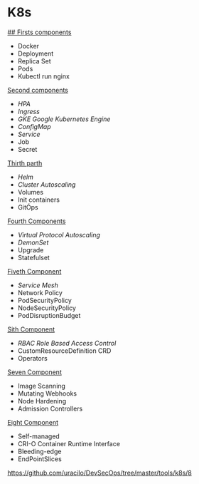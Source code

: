 # K8s


<a href="# k8s " target="_blank">## Firsts components </a>

- Docker 
- Deployment
- Replica Set
- Pods
- Kubectl run nginx

<a href="https://github.com/uracilo/DevSecOps/tree/master/tools/k8s/1" target="_blank">Second components</a>

- *HPA* 
- *Ingress*
- *GKE Google Kubernetes Engine*
- *ConfigMap*
- *Service*
- Job
- Secret

<a href="https://github.com/uracilo/DevSecOps/tree/master/tools/k8s/2" target="_blank">Thirth parth</a>

- *Helm*
- *Cluster Autoscaling*
- Volumes
- Init containers
- GitÓps

<a href="https://github.com/uracilo/DevSecOps/tree/master/tools/k8s/3" target="_blank">Fourth Components</a>

- *Virtual Protocol Autoscaling*  
- *DemonSet*
- Upgrade
- Statefulset

<a href="https://github.com/uracilo/DevSecOps/tree/master/tools/k8s/4" target="_blank">Fiveth Component</a>

- *Service Mesh*
- Network Policy
- PodSecurityPolicy
- NodeSecurityPolicy
- PodDisruptionBudget

<a href="https://github.com/uracilo/DevSecOps/tree/master/tools/k8s/5" target="_blank">Sith Component</a>

- *RBAC Role Based Access Control*
- CustomResourceDefinition CRD
- Operators

<a href="https://github.com/uracilo/DevSecOps/tree/master/tools/k8s/6" target="_blank">Seven Component</a>

- Image Scanning
- Mutating Webhooks
- Node Hardening
- Admission Controllers

<a href="https://github.com/uracilo/DevSecOps/tree/master/tools/k8s/7" target="_blank">Eight Component</a>

- Self-managed
- CRI-O Container Runtime Interface
- Bleeding-edge
- EndPointSlices

https://github.com/uracilo/DevSecOps/tree/master/tools/k8s/8

